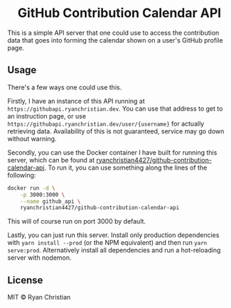 <h1 align="center">GitHub Contribution Calendar API</h1>

This is a simple API server that one could use to access the contribution data that goes into forming the calendar shown on a user's GitHub profile page.

## Usage

There's a few ways one could use this. 

Firstly, I have an instance of this API running at `https://githubapi.ryanchristian.dev`. You can use that address to get to an instruction page, or use `https://githubapi.ryanchristian.dev/user/{username}` for actually retrieving data. Availability of this is not guaranteed, service may go down without warning.

Secondly, you can use the Docker container I have built for running this server, which can be found at [ryanchristian4427/github-contribution-calendar-api](https://hub.docker.com/r/ryanchristian4427/github-contribution-calendar-api). To run it, you can use something along the lines of the following:

```bash
docker run -d \
    -p 3000:3000 \
    --name github_api \
    ryanchristian4427/github-contribution-calendar-api
```

This will of course run on port 3000 by default. 

Lastly, you can just run this server. Install only production dependencies with `yarn install --prod` (or the NPM equivalent) and then run `yarn serve:prod`. Alternatively install all dependencies and run a hot-reloading server with nodemon. 

## License

MIT © Ryan Christian

